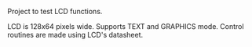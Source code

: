 Project to test LCD functions.

LCD is 128x64 pixels wide. Supports TEXT and GRAPHICS mode.
Control routines are made using LCD's datasheet.
